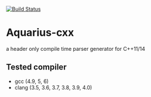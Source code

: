 [![Build Status](https://travis-ci.org/sekiguchi-nagisa/Aquarius-cxx.svg?branch=master)](https://travis-ci.org/sekiguchi-nagisa/Aquarius-cxx)

# Aquarius-cxx
a header only compile time parser generator for C++11/14

## Tested compiler
* gcc (4.9, 5, 6)
* clang (3.5, 3.6, 3.7, 3.8, 3.9, 4.0)
